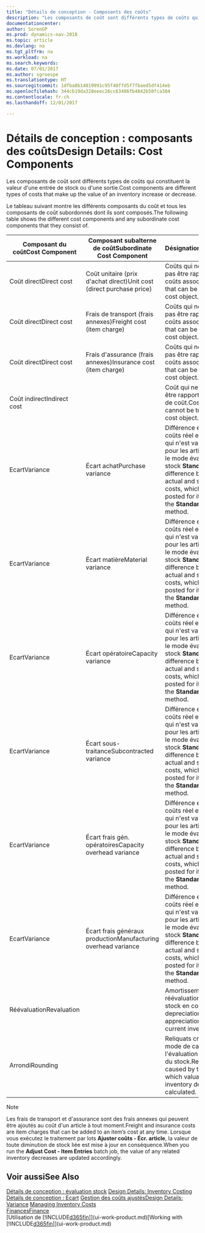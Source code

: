 ```yaml
---
title: "Détails de conception - Composants des coûts"
description: "Les composants de coût sont différents types de coûts qui constituent la valeur d'une entrée de stock ou d'une sortie."
documentationcenter: 
author: SorenGP
ms.prod: dynamics-nav-2018
ms.topic: article
ms.devlang: na
ms.tgt_pltfrm: na
ms.workload: na
ms.search.keywords: 
ms.date: 07/01/2017
ms.author: sgroespe
ms.translationtype: HT
ms.sourcegitcommit: 1dfba8b14019991c95f40ffd5f7fbaed5df414eb
ms.openlocfilehash: 344cb19da328eeec26cc63486fb4842b50fca304
ms.contentlocale: fr-ch
ms.lasthandoff: 12/01/2017

---
```

# <a name="design-details-cost-components"></a><span data-ttu-id="4a498-103">Détails de conception : composants des coûts</span><span class="sxs-lookup"><span data-stu-id="4a498-103">Design Details: Cost Components</span></span>
<span data-ttu-id="4a498-104">Les composants de coût sont différents types de coûts qui constituent la valeur d'une entrée de stock ou d'une sortie.</span><span class="sxs-lookup"><span data-stu-id="4a498-104">Cost components are different types of costs that make up the value of an inventory increase or decrease.</span></span>  

 <span data-ttu-id="4a498-105">Le tableau suivant montre les différents composants du coût et tous les composants de coût subordonnés dont ils sont composés.</span><span class="sxs-lookup"><span data-stu-id="4a498-105">The following table shows the different cost components and any subordinate cost components that they consist of.</span></span>  

|<span data-ttu-id="4a498-106">Composant du coût</span><span class="sxs-lookup"><span data-stu-id="4a498-106">Cost Component</span></span>|<span data-ttu-id="4a498-107">Composant subalterne de coût</span><span class="sxs-lookup"><span data-stu-id="4a498-107">Subordinate Cost Component</span></span>|<span data-ttu-id="4a498-108">Désignation</span><span class="sxs-lookup"><span data-stu-id="4a498-108">Description</span></span>|  
|--------------------|--------------------------------|---------------------------------------|  
|<span data-ttu-id="4a498-109">Coût direct</span><span class="sxs-lookup"><span data-stu-id="4a498-109">Direct cost</span></span>|<span data-ttu-id="4a498-110">Coût unitaire (prix d'achat direct)</span><span class="sxs-lookup"><span data-stu-id="4a498-110">Unit cost (direct purchase price)</span></span>|<span data-ttu-id="4a498-111">Coûts qui ne peuvent pas être rapportés à des coûts associés.</span><span class="sxs-lookup"><span data-stu-id="4a498-111">Cost that can be traced to a cost object.</span></span>|  
|<span data-ttu-id="4a498-112">Coût direct</span><span class="sxs-lookup"><span data-stu-id="4a498-112">Direct cost</span></span>|<span data-ttu-id="4a498-113">Frais de transport (frais annexes)</span><span class="sxs-lookup"><span data-stu-id="4a498-113">Freight cost (item charge)</span></span>|<span data-ttu-id="4a498-114">Coûts qui ne peuvent pas être rapportés à des coûts associés.</span><span class="sxs-lookup"><span data-stu-id="4a498-114">Cost that can be traced to a cost object.</span></span>|  
|<span data-ttu-id="4a498-115">Coût direct</span><span class="sxs-lookup"><span data-stu-id="4a498-115">Direct cost</span></span>|<span data-ttu-id="4a498-116">Frais d'assurance (frais annexes)</span><span class="sxs-lookup"><span data-stu-id="4a498-116">Insurance cost (item charge)</span></span>|<span data-ttu-id="4a498-117">Coûts qui ne peuvent pas être rapportés à des coûts associés.</span><span class="sxs-lookup"><span data-stu-id="4a498-117">Cost that can be traced to a cost object.</span></span>|  
|<span data-ttu-id="4a498-118">Coût indirect</span><span class="sxs-lookup"><span data-stu-id="4a498-118">Indirect cost</span></span>||<span data-ttu-id="4a498-119">Coût qui ne peut pas être rapporté à un objet de coût.</span><span class="sxs-lookup"><span data-stu-id="4a498-119">Cost that cannot be traced to a cost object.</span></span>|  
|<span data-ttu-id="4a498-120">Ecart</span><span class="sxs-lookup"><span data-stu-id="4a498-120">Variance</span></span>|<span data-ttu-id="4a498-121">Écart achat</span><span class="sxs-lookup"><span data-stu-id="4a498-121">Purchase variance</span></span>|<span data-ttu-id="4a498-122">Différence entre les coûts réel et standard, qui n'est validée que pour les articles utilisant le mode évaluation stock **Standard**.</span><span class="sxs-lookup"><span data-stu-id="4a498-122">The difference between actual and standard costs, which is only posted for items using the **Standard** costing method.</span></span>|  
|<span data-ttu-id="4a498-123">Ecart</span><span class="sxs-lookup"><span data-stu-id="4a498-123">Variance</span></span>|<span data-ttu-id="4a498-124">Écart matière</span><span class="sxs-lookup"><span data-stu-id="4a498-124">Material variance</span></span>|<span data-ttu-id="4a498-125">Différence entre les coûts réel et standard, qui n'est validée que pour les articles utilisant le mode évaluation stock **Standard**.</span><span class="sxs-lookup"><span data-stu-id="4a498-125">The difference between actual and standard costs, which is only posted for items using the **Standard** costing method.</span></span>|  
|<span data-ttu-id="4a498-126">Ecart</span><span class="sxs-lookup"><span data-stu-id="4a498-126">Variance</span></span>|<span data-ttu-id="4a498-127">Écart opératoire</span><span class="sxs-lookup"><span data-stu-id="4a498-127">Capacity variance</span></span>|<span data-ttu-id="4a498-128">Différence entre les coûts réel et standard, qui n'est validée que pour les articles utilisant le mode évaluation stock **Standard**.</span><span class="sxs-lookup"><span data-stu-id="4a498-128">The difference between actual and standard costs, which is only posted for items using the **Standard** costing method.</span></span>|  
|<span data-ttu-id="4a498-129">Ecart</span><span class="sxs-lookup"><span data-stu-id="4a498-129">Variance</span></span>|<span data-ttu-id="4a498-130">Écart sous-traitance</span><span class="sxs-lookup"><span data-stu-id="4a498-130">Subcontracted variance</span></span>|<span data-ttu-id="4a498-131">Différence entre les coûts réel et standard, qui n'est validée que pour les articles utilisant le mode évaluation stock **Standard**.</span><span class="sxs-lookup"><span data-stu-id="4a498-131">The difference between actual and standard costs, which is only posted for items using the **Standard** costing method.</span></span>|  
|<span data-ttu-id="4a498-132">Ecart</span><span class="sxs-lookup"><span data-stu-id="4a498-132">Variance</span></span>|<span data-ttu-id="4a498-133">Écart frais gén. opératoires</span><span class="sxs-lookup"><span data-stu-id="4a498-133">Capacity overhead variance</span></span>|<span data-ttu-id="4a498-134">Différence entre les coûts réel et standard, qui n'est validée que pour les articles utilisant le mode évaluation stock **Standard**.</span><span class="sxs-lookup"><span data-stu-id="4a498-134">The difference between actual and standard costs, which is only posted for items using the **Standard** costing method.</span></span>|  
|<span data-ttu-id="4a498-135">Ecart</span><span class="sxs-lookup"><span data-stu-id="4a498-135">Variance</span></span>|<span data-ttu-id="4a498-136">Écart frais généraux production</span><span class="sxs-lookup"><span data-stu-id="4a498-136">Manufacturing overhead variance</span></span>|<span data-ttu-id="4a498-137">Différence entre les coûts réel et standard, qui n'est validée que pour les articles utilisant le mode évaluation stock **Standard**.</span><span class="sxs-lookup"><span data-stu-id="4a498-137">The difference between actual and standard costs, which is only posted for items using the **Standard** costing method.</span></span>|  
|<span data-ttu-id="4a498-138">Réévaluation</span><span class="sxs-lookup"><span data-stu-id="4a498-138">Revaluation</span></span>||<span data-ttu-id="4a498-139">Amortissement ou réévaluation de la valeur stock en cours.</span><span class="sxs-lookup"><span data-stu-id="4a498-139">A depreciation or appreciation of the current inventory value.</span></span>|  
|<span data-ttu-id="4a498-140">Arrondi</span><span class="sxs-lookup"><span data-stu-id="4a498-140">Rounding</span></span>||<span data-ttu-id="4a498-141">Reliquats créés par le mode de calcul de l'évaluation des sorties du stock.</span><span class="sxs-lookup"><span data-stu-id="4a498-141">Residuals caused by the way in which valuation of inventory decreases are calculated.</span></span>|  

> [!NOTE]  
>  <span data-ttu-id="4a498-142">Les frais de transport et d'assurance sont des frais annexes qui peuvent être ajoutés au coût d'un article à tout moment.</span><span class="sxs-lookup"><span data-stu-id="4a498-142">Freight and insurance costs are item charges that can be added to an item’s cost at any time.</span></span> <span data-ttu-id="4a498-143">Lorsque vous exécutez le traitement par lots **Ajuster coûts - Écr. article**, la valeur de toute diminution de stock liée est mise à jour en conséquence.</span><span class="sxs-lookup"><span data-stu-id="4a498-143">When you run the **Adjust Cost - Item Entries** batch job, the value of any related inventory decreases are updated accordingly.</span></span>  

## <a name="see-also"></a><span data-ttu-id="4a498-144">Voir aussi</span><span class="sxs-lookup"><span data-stu-id="4a498-144">See Also</span></span>  
 <span data-ttu-id="4a498-145">[Détails de conception : évaluation stock](design-details-inventory-costing.md) </span><span class="sxs-lookup"><span data-stu-id="4a498-145">[Design Details: Inventory Costing](design-details-inventory-costing.md) </span></span>  
 <span data-ttu-id="4a498-146">[Détails de conception : Ecart](design-details-variance.md) [Gestion des coûts ajustés](finance-manage-inventory-costs.md)</span><span class="sxs-lookup"><span data-stu-id="4a498-146">[Design Details: Variance](design-details-variance.md) [Managing Inventory Costs](finance-manage-inventory-costs.md)</span></span>  
 [<span data-ttu-id="4a498-147">Finances</span><span class="sxs-lookup"><span data-stu-id="4a498-147">Finance</span></span>](finance.md)  
 <span data-ttu-id="4a498-148">[Utilisation de [!INCLUDE[d365fin](includes/d365fin_md.md)]](ui-work-product.md)</span><span class="sxs-lookup"><span data-stu-id="4a498-148">[Working with [!INCLUDE[d365fin](includes/d365fin_md.md)]](ui-work-product.md)</span></span>  

